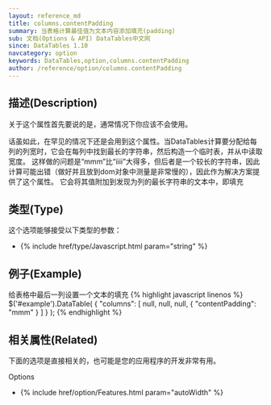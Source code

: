 ```yaml
---
layout: reference_md
title: columns.contentPadding
summary: 当表格计算最佳值为文本内容添加填充(padding)
sub: 文档(Options & API) DataTables中文网
since: DataTables 1.10
navcategory: option
keywords: DataTables,option,columns.contentPadding
author: /reference/option/columns.contentPadding
---
```


## 描述(Description)

关于这个属性首先要说的是，通常情况下你应该不会使用。

话虽如此，在罕见的情况下还是会用到这个属性。当DataTables计算要分配给每列的列宽时，它会在每列中找到最长的字符串，然后构造一个临时表，并从中读取宽度。
这样做的问题是“mmm”比“iiii”大得多，但后者是一个较长的字符串，因此计算可能出错（做好并且放到dom对象中测量是非常慢的），因此作为解决方案提供了这个属性。
它会将其值附加到发现为列的最长字符串的文本中，即填充


## 类型(Type)
这个选项能够接受以下类型的参数：

- {% include href/type/Javascript.html param="string" %}

## 例子(Example)
给表格中最后一列设置一个文本的填充
{% highlight javascript linenos %}
$('#example').DataTable( {
   "columns": [
      null,
      null,
      null,
      { "contentPadding": "mmm" }
    ]
} );
{% endhighlight %}

## 相关属性(Related)
下面的选项是直接相关的，也可能是您的应用程序的开发非常有用。

Options

- {% include href/option/Features.html param="autoWidth" %}